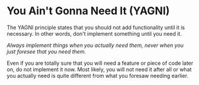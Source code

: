 # You Ain't Gonna Need It (YAGNI)

The YAGNI principle states that you should not add functionality until it is necessary. In other words, don't implement something until you need it.

*Always implement things when you actually need them, never when you just foresee that you need them.*

Even if you are totally sure that you will need a feature or piece of code later on, do not implement it now. Most likely, you will not need it after all or what you actually need is quite different from what you foresaw needing earlier.